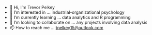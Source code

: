 - 👋 Hi, I’m Trevor Pelkey
- 👀 I’m interested in ... industrial-organizational psychology
- 🌱 I’m currently learning ... data analytics and R programming
- 💞️ I’m looking to collaborate on ... any projects involving data analysis
- 📫 How to reach me ... tpelkey15@outlook.com

<!---
tpelkey15/tpelkey15 is a ✨ special ✨ repository because its `README.md` (this file) appears on your GitHub profile.
You can click the Preview link to take a look at your changes.
--->
